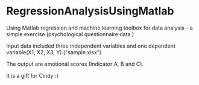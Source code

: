 # RegressionAnalysisUsingMatlab
Using Matlab regression and machine learning toolbox for data analysis - a simple exercise (psychological questionnaire data )

Input data included three independent variables and one dependent variable(X1, X2, X3, Y).("sample.xlsx")

The output are emotional scores (Indicator A, B and C).



It is a gift for Cindy :)
